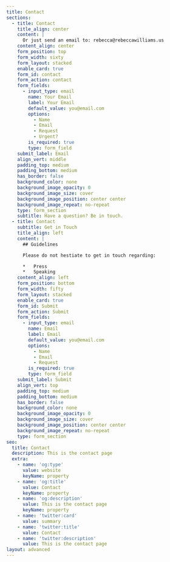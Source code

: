 ```yaml
---
title: Contact
sections:
  - title: Contact
    title_align: center
    content: |
      Or just send an email to: rebecca@rebeccawilliams.us
    content_align: center
    form_position: top
    form_width: sixty
    form_layout: stacked
    enable_card: true
    form_id: contact
    form_action: contact
    form_fields:
      - input_type: email
        name: Your Email
        label: Your Email
        default_value: you@email.com
        options:
          - Name
          - Email
          - Request
          - Urgent?
        is_required: true
        type: form_field
    submit_label: Email
    align_vert: middle
    padding_top: medium
    padding_bottom: medium
    has_border: false
    background_color: none
    background_image_opacity: 0
    background_image_size: cover
    background_image_position: center center
    background_image_repeat: no-repeat
    type: form_section
    subtitle: Have a question? Be in touch.
  - title: Contact
    subtitle: Get in Touch
    title_align: left
    content: |
      ## Guidelines

      Please do not hestiate to get in touch regarding: 

      *   Press
      *   Speaking
    content_align: left
    form_position: bottom
    form_width: fifty
    form_layout: stacked
    enable_card: true
    form_id: Submit
    form_action: Submit
    form_fields:
      - input_type: email
        name: Email
        label: Email
        default_value: you@email.com
        options:
          - Name
          - Email
          - Request
        is_required: true
        type: form_field
    submit_label: Submit
    align_vert: top
    padding_top: medium
    padding_bottom: medium
    has_border: false
    background_color: none
    background_image_opacity: 0
    background_image_size: cover
    background_image_position: center center
    background_image_repeat: no-repeat
    type: form_section
seo:
  title: Contact
  description: This is the contact page
  extra:
    - name: 'og:type'
      value: website
      keyName: property
    - name: 'og:title'
      value: Contact
      keyName: property
    - name: 'og:description'
      value: This is the contact page
      keyName: property
    - name: 'twitter:card'
      value: summary
    - name: 'twitter:title'
      value: Contact
    - name: 'twitter:description'
      value: This is the contact page
layout: advanced
---
```

